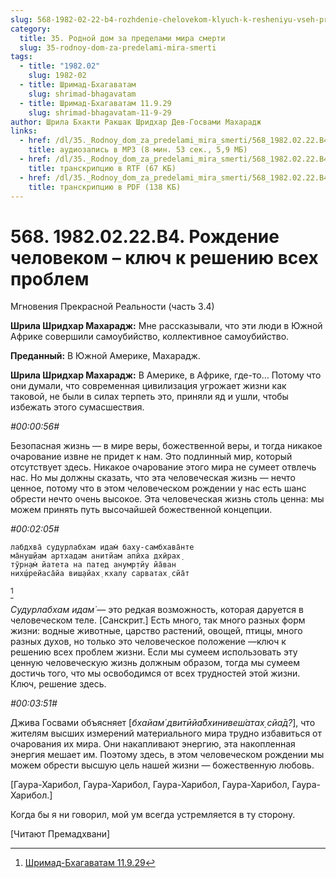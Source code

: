 ```yaml
---
slug: 568-1982-02-22-b4-rozhdenie-chelovekom-klyuch-k-resheniyu-vseh-problem
category:
  title: 35. Родной дом за пределами мира смерти
  slug: 35-rodnoy-dom-za-predelami-mira-smerti
tags:
  - title: "1982.02"
    slug: 1982-02
  - title: Шримад-Бхагаватам
    slug: shrimad-bhagavatam
  - title: Шримад-Бхагаватам 11.9.29
    slug: shrimad-bhagavatam-11-9-29
author: Шрила Бхакти Ракшак Шридхар Дев-Госвами Махарадж
links:
  - href: /dl/35._Rodnoy_dom_za_predelami_mira_smerti/568_1982.02.22.B4_SridharMj_Rojdeniye_chelovekom--klyuch_k_resheniyu_vseh_problem.mp3
    title: аудиозапись в MP3 (8 мин. 53 сек., 5,9 МБ)
  - href: /dl/35._Rodnoy_dom_za_predelami_mira_smerti/568_1982.02.22.B4_SridharMj_Rojdeniye_chelovekom--klyuch_k_resheniyu_vseh_problem.rtf
    title: транскрипцию в RTF (67 КБ)
  - href: /dl/35._Rodnoy_dom_za_predelami_mira_smerti/568_1982.02.22.B4_SridharMj_Rojdeniye_chelovekom--klyuch_k_resheniyu_vseh_problem.pdf
    title: транскрипцию в PDF (138 КБ)
---
```


# 568. 1982.02.22.B4. Рождение человеком – ключ к решению всех проблем

Мгновения Прекрасной Реальности (часть 3.4)

**Шрила Шридхар Махарадж:** Мне рассказывали, что эти люди в Южной Африке совершили самоубийство, коллективное самоубийство.

**Преданный:** В Южной Америке, Махарадж.

**Шрила Шридхар Махарадж:** В Америке, в Африке, где-то… Потому что они думали, что современная цивилизация угрожает жизни как таковой, не были в силах терпеть это, приняли яд и ушли, чтобы избежать этого сумасшествия.

*#00:00:56#*

Безопасная жизнь — в мире веры, божественной веры, и тогда никакое очарование извне не придет к нам. Это подлинный мир, который отсутствует здесь. Никакое очарование этого мира не сумеет отвлечь нас. Но мы должны сказать, что эта человеческая жизнь — нечто ценное, потому что в этом человеческом рождении у нас есть шанс обрести нечто очень высокое. Эта человеческая жизнь столь ценна: мы можем принять путь высочайшей божественной концепции.

*#00:02:05#*

    лабдхва̄ судурлабхам идам̇ баху-самбхава̄нте
    ма̄нуш̣йам артхадам анитйам апӣха дхӣрах̣
    тӯрн̣ам̇ йатета на патед анумр̣тйу йа̄ван
    них̣ш́рейаса̄йа виш̣айах̣ кхалу сарватах̣ сйа̄т
[^_ftn1]

*Судурлабхам идам̇* — это редкая возможность, которая даруется в человеческом теле. [Санскрит.] Есть много, так много разных форм жизни: водные животные, царство растений, овощей, птицы, много разных духов, но только это человеческое положение —ключ к решению всех проблем жизни. Если мы сумеем использовать эту ценную человеческую жизнь должным образом, тогда мы сумеем достичь того, что мы освободимся от всех трудностей этой жизни. Ключ, решение здесь.

*#00:03:51#*

Джива Госвами объясняет [*бхайам́ двитӣйа̄бхинивеш́атах̣ сйа̄д?*], что жителям высших измерений материального мира трудно избавиться от очарования их мира. Они накапливают энергию, эта накопленная энергия мешает им. Поэтому здесь, в этом человеческом рождении мы можем обрести высшую цель нашей жизни — божественную любовь.

[Гаура-Харибол, Гаура-Харибол, Гаура-Харибол, Гаура-Харибол, Гаура-Харибол.]

Когда бы я ни говорил, мой ум всегда устремляется в ту сторону.

[Читают Премадхвани]



[^_ftn1]: [Шримад-Бхагаватам 11.9.29](../notes/shrimad-bhagavatam/shrimad-bhagavatam-11-9-29.md)
